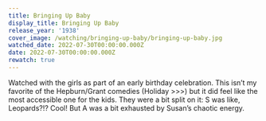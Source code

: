 ```yaml
---
title: Bringing Up Baby
display_title: Bringing Up Baby
release_year: '1938'
cover_image: /watching/bringing-up-baby/bringing-up-baby.jpg
watched_date: 2022-07-30T00:00:00.000Z
date: 2022-07-30T00:00:00.000Z
rewatch: true
---
```

Watched with the girls as part of an early birthday celebration. This isn’t my favorite of the Hepburn/Grant comedies (Holiday >>>) but it did feel like the most accessible one for the kids. They were a bit split on it: S was like, Leopards?!? Cool! But A was a bit exhausted by Susan’s chaotic energy.
